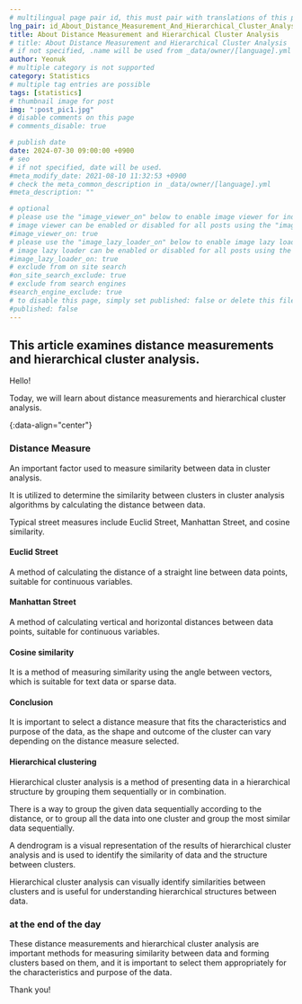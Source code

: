 ```yaml
---
# multilingual page pair id, this must pair with translations of this page. (This name must be unique)
lng_pair: id_About_Distance_Measurement_And_Hierarchical_Cluster_Analysis
title: About Distance Measurement and Hierarchical Cluster Analysis
# title: About Distance Measurement and Hierarchical Cluster Analysis
# if not specified, .name will be used from _data/owner/[language].yml
author: Yeonuk
# multiple category is not supported
category: Statistics
# multiple tag entries are possible
tags: [statistics]
# thumbnail image for post
img: ":post_pic1.jpg"
# disable comments on this page
# comments_disable: true

# publish date
date: 2024-07-30 09:00:00 +0900
# seo
# if not specified, date will be used.
#meta_modify_date: 2021-08-10 11:32:53 +0900
# check the meta_common_description in _data/owner/[language].yml
#meta_description: ""

# optional
# please use the "image_viewer_on" below to enable image viewer for individual pages or posts (_posts/ or [language]/_posts folders).
# image viewer can be enabled or disabled for all posts using the "image_viewer_posts: true" setting in _data/conf/main.yml.
#image_viewer_on: true
# please use the "image_lazy_loader_on" below to enable image lazy loader for individual pages or posts (_posts/ or [language]/_posts folders).
# image lazy loader can be enabled or disabled for all posts using the "image_lazy_loader_posts: true" setting in _data/conf/main.yml.
#image_lazy_loader_on: true
# exclude from on site search
#on_site_search_exclude: true
# exclude from search engines
#search_engine_exclude: true
# to disable this page, simply set published: false or delete this file
#published: false
---
```


<!-- outline-start -->

## This article examines distance measurements and hierarchical cluster analysis.

Hello!

Today, we will learn about distance measurements and hierarchical cluster analysis.

{:data-align="center"}

<!-- outline-end -->

### Distance Measure

An important factor used to measure similarity between data in cluster analysis.

It is utilized to determine the similarity between clusters in cluster analysis algorithms by calculating the distance between data.

Typical street measures include Euclid Street, Manhattan Street, and cosine similarity.

#### Euclid Street

A method of calculating the distance of a straight line between data points, suitable for continuous variables.

#### Manhattan Street

A method of calculating vertical and horizontal distances between data points, suitable for continuous variables.

#### Cosine similarity

It is a method of measuring similarity using the angle between vectors, which is suitable for text data or sparse data.

#### Conclusion

It is important to select a distance measure that fits the characteristics and purpose of the data, as the shape and outcome of the cluster can vary depending on the distance measure selected.

#### Hierarchical clustering

Hierarchical cluster analysis is a method of presenting data in a hierarchical structure by grouping them sequentially or in combination.

There is a way to group the given data sequentially according to the distance, or to group all the data into one cluster and group the most similar data sequentially.

A dendrogram is a visual representation of the results of hierarchical cluster analysis and is used to identify the similarity of data and the structure between clusters.

Hierarchical cluster analysis can visually identify similarities between clusters and is useful for understanding hierarchical structures between data.

### at the end of the day

These distance measurements and hierarchical cluster analysis are important methods for measuring similarity between data and forming clusters based on them, and it is important to select them appropriately for the characteristics and purpose of the data.

Thank you!
